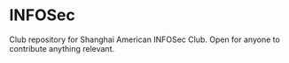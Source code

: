 # INFOSec
Club repository for Shanghai American INFOSec Club. Open for anyone to contribute anything relevant. 
